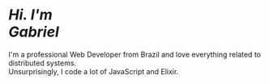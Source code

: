 # _Hi. I'm<br/>Gabriel_
I'm a professional Web Developer from Brazil and love everything related to distributed systems.<br/>
Unsurprisingly, I code a lot of JavaScript and Elixir.
